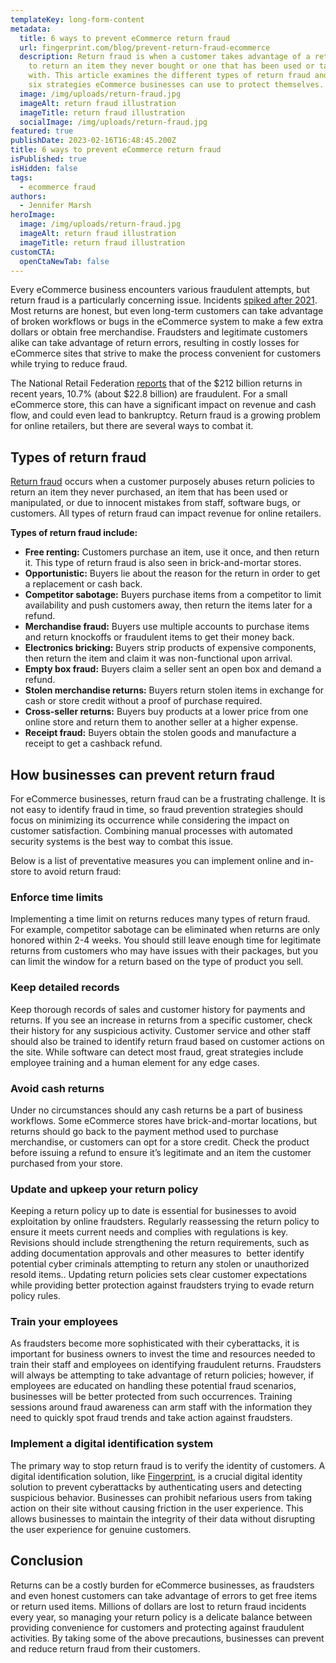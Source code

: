 ```yaml
---
templateKey: long-form-content
metadata:
  title: 6 ways to prevent eCommerce return fraud
  url: fingerprint.com/blog/prevent-return-fraud-ecommerce
  description: Return fraud is when a customer takes advantage of a return policy
    to return an item they never bought or one that has been used or tampered
    with. This article examines the different types of return fraud and suggests
    six strategies eCommerce businesses can use to protect themselves.
  image: /img/uploads/return-fraud.jpg
  imageAlt: return fraud illustration
  imageTitle: return fraud illustration
  socialImage: /img/uploads/return-fraud.jpg
featured: true
publishDate: 2023-02-16T16:48:45.200Z
title: 6 ways to prevent eCommerce return fraud
isPublished: true
isHidden: false
tags:
  - ecommerce fraud
authors:
  - Jennifer Marsh
heroImage:
  image: /img/uploads/return-fraud.jpg
  imageAlt: return fraud illustration
  imageTitle: return fraud illustration
customCTA:
  openCtaNewTab: false
---
```

Every eCommerce business encounters various fraudulent attempts, but return fraud is a particularly concerning issue. Incidents [spiked after 2021](https://www.cnbc.com/2022/02/22/consumers-lost-5point8-billion-to-fraud-last-year-up-70percent-over-2020.html#:~:text=Investing%20Club-,Consumers%20lost%20%245.8%20billion%20to,year%20%E2%80%94%20up%2070%25%20over%202020&text=Consumers%20reported%20losing%20more%20than,Federal%20Trade%20Commission%20said%20Tuesday). Most returns are honest, but even long-term customers can take advantage of broken workflows or bugs in the eCommerce system to make a few extra dollars or obtain free merchandise. Fraudsters and legitimate customers alike can take advantage of return errors, resulting in costly losses for eCommerce sites that strive to make the process convenient for customers while trying to reduce fraud.

The National Retail Federation [reports](https://nrf.com/media-center/press-releases/2022-retail-returns-rate-remains-flat-816-billion#:~:text=Of%20the%20approximately%20%24212%20billion,%25) that of the $212 billion returns in recent years, 10.7% (about $22.8 billion) are fraudulent. For a small eCommerce store, this can have a significant impact on revenue and cash flow, and could even lead to bankruptcy. Return fraud is a growing problem for online retailers, but there are several ways to combat it.

## Types of return fraud

[Return fraud](https://www.shopify.com/retail/return-fraud) occurs when a customer purposely abuses return policies to return an item they never purchased, an item that has been used or manipulated, or due to innocent mistakes from staff, software bugs, or customers. All types of return fraud can impact revenue for online retailers.

**Types of return fraud include:**

* **Free renting:** Customers purchase an item, use it once, and then return it. This type of return fraud is also seen in brick-and-mortar stores.
* **Opportunistic:** Buyers lie about the reason for the return in order to get a replacement or cash back.
* **Competitor sabotage:** Buyers purchase items from a competitor to limit availability and push customers away, then return the items later for a refund.
* **Merchandise fraud:** Buyers use multiple accounts to purchase items and return knockoffs or fraudulent items to get their money back.
* **Electronics bricking:** Buyers strip products of expensive components, then return the item and claim it was non-functional upon arrival.
* **Empty box fraud:** Buyers claim a seller sent an open box and demand a refund. 
* **Stolen merchandise returns:** Buyers return stolen items in exchange for cash or store credit without a proof of purchase required.
* **Cross-seller returns:** Buyers buy products at a lower price from one online store and return them to another seller at a higher expense.
* **Receipt fraud:** Buyers obtain the stolen goods and manufacture a receipt to get a cashback refund.

## How businesses can prevent return fraud

For eCommerce businesses, return fraud can be a frustrating challenge. It is not easy to identify fraud in time, so fraud prevention strategies should focus on minimizing its occurrence while considering the impact on customer satisfaction. Combining manual processes with automated security systems is the best way to combat this issue.

Below is a list of preventative measures you can implement online and in-store to avoid return fraud:

### Enforce time limits

Implementing a time limit on returns reduces many types of return fraud. For example, competitor sabotage can be eliminated when returns are only honored within 2-4 weeks. You should still leave enough time for legitimate returns from customers who may have issues with their packages, but you can limit the window for a return based on the type of product you sell.

### Keep detailed records

Keep thorough records of sales and customer history for payments and returns. If you see an increase in returns from a specific customer, check their history for any suspicious activity. Customer service and other staff should also be trained to identify return fraud based on customer actions on the site. While software can detect most fraud, great strategies include employee training and a human element for any edge cases.

### Avoid cash returns

Under no circumstances should any cash returns be a part of business workflows. Some eCommerce stores have brick-and-mortar locations, but returns should go back to the payment method used to purchase merchandise, or customers can opt for a store credit. Check the product before issuing a refund to ensure it’s legitimate and an item the customer purchased from your store.

### Update and upkeep your return policy

Keeping a return policy up to date is essential for businesses to avoid exploitation by online fraudsters. Regularly reassessing the return policy to ensure it meets current needs and complies with regulations is key. Revisions should include strengthening the return requirements, such as adding documentation approvals and other measures to  better identify potential cyber criminals attempting to return any stolen or unauthorized resold items.. Updating return policies sets clear customer expectations while providing better protection against fraudsters trying to evade return policy rules.

### Train your employees

As fraudsters become more sophisticated with their cyberattacks, it is important for business owners to invest the time and resources needed to train their staff and employees on identifying fraudulent returns. Fraudsters will always be attempting to take advantage of return policies; however, if employees are educated on handling these potential fraud scenarios, businesses will be better protected from such occurrences. Training sessions around fraud awareness can arm staff with the information they need to quickly spot fraud trends and take action against fraudsters.

### Implement a digital identification system

The primary way to stop return fraud is to verify the identity of customers. A digital identification solution, like [Fingerprint](https://fingerprint.com/ecommerce/?&utm_source=blog&utm_medium=website&utm_campaign=blog), is a crucial digital identity solution to prevent cyberattacks by authenticating users and detecting suspicious behavior. Businesses can prohibit nefarious users from taking action on their site without causing friction in the user experience. This allows businesses to maintain the integrity of their data without disrupting the user experience for genuine customers.

## Conclusion

Returns can be a costly burden for eCommerce businesses, as fraudsters and even honest customers can take advantage of errors to get free items or return used items. Millions of dollars are lost to return fraud incidents every year, so managing your return policy is a delicate balance between providing convenience for customers and protecting against fraudulent activities. By taking some of the above precautions, businesses can prevent and reduce return fraud from their customers.